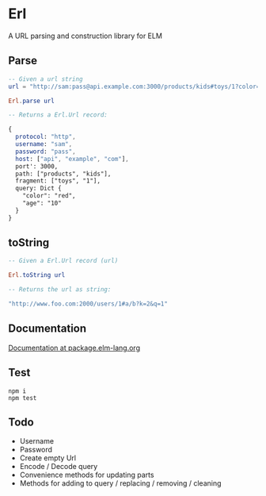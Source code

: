 # Erl

A URL parsing and construction library for ELM

## Parse

```elm
-- Given a url string
url = "http://sam:pass@api.example.com:3000/products/kids#toys/1?color=red&age=10"

Erl.parse url 

-- Returns a Erl.Url record:

{
  protocol: "http",
  username: "sam",
  password: "pass",
  host: ["api", "example", "com"],
  port': 3000,
  path: ["products", "kids"],
  fragment: ["toys", "1"],
  query: Dict {
    "color": "red",
    "age": "10"
  }
}
```

## toString

```elm
-- Given a Erl.Url record (url)

Erl.toString url 

-- Returns the url as string:

"http://www.foo.com:2000/users/1#a/b?k=2&q=1"
```

## Documentation

[Documentation at package.elm-lang.org](http://package.elm-lang.org/packages/sporto/erl/latest/Erl)

## Test

```
npm i
npm test
```

## Todo

- Username
- Password
- Create empty Url
- Encode / Decode query
- Convenience methods for updating parts
- Methods for adding to query / replacing / removing / cleaning
